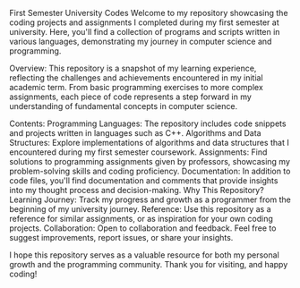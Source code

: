 First Semester University Codes
Welcome to my repository showcasing the coding projects and assignments I completed during my first semester at university. Here, you'll find a collection of programs and scripts written in various languages, demonstrating my journey in computer science and programming.

Overview:
This repository is a snapshot of my learning experience, reflecting the challenges and achievements encountered in my initial academic term. From basic programming exercises to more complex assignments, each piece of code represents a step forward in my understanding of fundamental concepts in computer science.

Contents:
Programming Languages: The repository includes code snippets and projects written in languages such as C++.
Algorithms and Data Structures: Explore implementations of algorithms and data structures that I encountered during my first semester coursework.
Assignments: Find solutions to programming assignments given by professors, showcasing my problem-solving skills and coding proficiency.
Documentation: In addition to code files, you'll find documentation and comments that provide insights into my thought process and decision-making.
Why This Repository?
Learning Journey: Track my progress and growth as a programmer from the beginning of my university journey.
Reference: Use this repository as a reference for similar assignments, or as inspiration for your own coding projects.
Collaboration: Open to collaboration and feedback. Feel free to suggest improvements, report issues, or share your insights.

I hope this repository serves as a valuable resource for both my personal growth and the programming community. Thank you for visiting, and happy coding!
